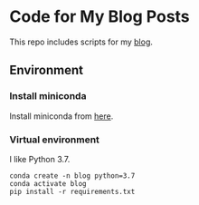 # Code for My Blog Posts
This repo includes scripts for my [blog](https://medium.com/@won.donghyeon). 
## Environment
### Install miniconda
Install miniconda from [here](https://docs.conda.io/en/latest/miniconda.html).
### Virtual environment
I like Python 3.7.
```shell script
conda create -n blog python=3.7
conda activate blog
pip install -r requirements.txt
```
